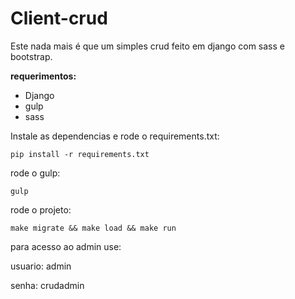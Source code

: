 
# Client-crud

Este nada  mais é que um simples crud feito em django com sass e bootstrap.

**requerimentos:**

- Django
- gulp
- sass

Instale as dependencias e rode o requirements.txt:

    pip install -r requirements.txt

rode o gulp:

    gulp

rode o projeto:

    make migrate && make load && make run

para acesso ao admin use:

usuario: admin

senha: crudadmin

